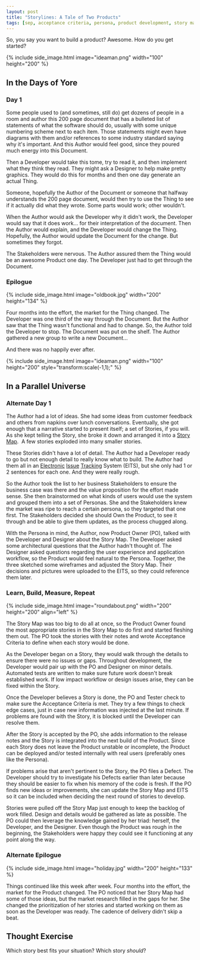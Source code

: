 ```yaml
---
layout: post
title: "Storylines: A Tale of Two Products"
tags: [sep, acceptance criteria, persona, product development, story map, requirements]
---
```

So, you say you want to build a product? Awesome. How do you get started?

{% include side_image.html image="ideaman.png" width="100" height="200" %}

<h2>In the Days of Yore</h2>

<h3>Day 1</h3>

Some people used to (and sometimes, still do) get dozens of people in a room and author this 200 page document that has a bulleted list of statements of what the software should do, usually with some unique numbering scheme next to each item. Those statements might even have diagrams with them and/or references to some industry standard saying why it's important. And this Author would feel good, since they poured much energy into this Document.

Then a Developer would take this tome, try to read it, and then implement what they think they read. They might ask a Designer to help make pretty graphics. They would do this for months and then one day generate an actual Thing.

Someone, hopefully the Author of the Document or someone that halfway understands the 200 page document, would then try to use the Thing to see if it actually did what they wrote. Some parts would work; other wouldn't.

When the Author would ask the Developer why it didn't work, the Developer would say that it does work... for their interpretation of the document. Then the Author would explain, and the Developer would change the Thing. Hopefully, the Author would update the Document for the change. But sometimes they forgot.

The Stakeholders were nervous. The Author assured them the Thing would be an awesome Product one day. The Developer just had to get through the Document.

<h3>Epilogue</h3>

{% include side_image.html image="oldbook.jpg" width="200" height="134" %}

Four months into the effort, the market for the Thing changed. The Developer was one third of the way through the Document. But the Author saw that the Thing wasn't functional and had to change. So, the Author told the Developer to stop. The Document was put on the shelf. The Author gathered a new group to write a new Document...

And there was no happily ever after.

{% include side_image.html image="ideaman.png" width="100" height="200" style="transform:scale(-1,1);" %}

<h2>In a Parallel Universe</h2>

<h3>Alternate Day 1</h3>

The Author had a lot of ideas. She had some ideas from customer feedback and others from napkins over lunch conversations. Eventually, she got enough that a narrative started to present itself; a set of Stories, if you will. As she kept telling the Story, she broke it down and arranged it into a <a href="https://www.cardboardit.com/">Story</a> <a href="http://jpattonassociates.com/user-story-mapping/">Map</a>.  A few stories exploded into many smaller stories.

These Stories didn't have a lot of detail. The Author had a Developer ready to go but not enough detail to really know what to build. The Author had them all in an <a href="https://www.atlassian.com/software/jira">Electronic</a> <a href="https://www.ca.com/us/products/agile-solutions.html">Issue</a> <a href="https://www.visualstudio.com/team-services/agile-tools/">Tracking</a> System (EITS), but she only had 1 or 2 sentences for each one. And they were really rough.

So the Author took the list to her business Stakeholders to ensure the business case was there and the value proposition for the effort made sense. She then brainstormed on what kinds of users would use the system and grouped them into a set of Personas. She and the Stakeholders knew the market was ripe to reach a certain persona, so they targeted that one first. The Stakeholders decided she should Own the Product, to see it through and be able to give them updates, as the process chugged along.

With the Persona in mind, the Author, now Product Owner (PO), talked with the Developer and Designer about the Story Map. The Developer asked some architectural questions that the Author hadn't thought of. The Designer asked questions regarding the user experience and application workflow, so the Product would feel natural to the Persona. Together, the three sketched some wireframes and adjusted the Story Map. Their decisions and pictures were uploaded to the EITS, so they could reference them later.

<h3>Learn, Build, Measure, Repeat</h3>

{% include side_image.html image="roundabout.png" width="200" height="200" align="left" %}

The Story Map was too big to do all at once, so the Product Owner found the most appropriate stories in the Story Map to do first and started fleshing them out. The PO took the stories with their notes and wrote Acceptance Criteria to define when each story would be done.

As the Developer began on a Story, they would walk through the details to ensure there were no issues or gaps. Throughout development, the Developer would pair up with the PO and Designer on minor details. Automated tests are written to make sure future work doesn't break established work. If low impact workflow or design issues arise, they can be fixed within the Story.

Once the Developer believes a Story is done, the PO and Tester check to make sure the Acceptance Criteria is met. They try a few things to check edge cases, just in case new information was injected at the last minute. If problems are found with the Story, it is blocked until the Developer can resolve them.

After the Story is accepted by the PO, she adds information to the release notes and the Story is integrated into the next build of the Product. Since each Story does not leave the Product unstable or incomplete, the Product can be deployed and/or tested internally with real users (preferably ones like the Persona).

If problems arise that aren't pertinent to the Story, the PO files a Defect. The Developer should try to investigate his Defects earlier than later because they should be easier to fix when his memory of the code is fresh. If the PO finds new ideas or improvements, she can update the Story Map and EITS so it can be included when deciding the next round of stories to develop.

Stories were pulled off the Story Map just enough to keep the backlog of work filled. Design and details would be gathered as late as possible. The PO could then leverage the knowledge gained by her triad: herself, the Developer, and the Designer. Even though the Product was rough in the beginning, the Stakeholders were happy they could see it functioning at any point along the way.

<h3>Alternate Epilogue</h3>

{% include side_image.html image="holiday.jpg" width="200" height="133" %}

Things continued like this week after week. Four months into the effort, the market for the Product changed. The PO noticed that her Story Map had some of those ideas, but the market research filled in the gaps for her. She changed the prioritization of her stories and started working on them as soon as the Developer was ready. The cadence of delivery didn't skip a beat.

<h2>Thought Exercise</h2>

Which story best fits your situation? Which story <em>should</em>?
